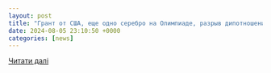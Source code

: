 ```yaml
---
layout: post
title: "Грант от США, еще одно серебро на Олимпиаде, разрыв дипотношений с Мали: новости 5 августа"
date: 2024-08-05 23:10:50 +0000
categories: [news]
---
```


[Читати далі](https://fakty.com.ua/ru/ukraine/20240805-grant-vid-ssha-shhe-odne-sriblo-na-olimpiadi-rozirvannya-dypvidnosyn-z-mali-novyny-5-serpnya/)
